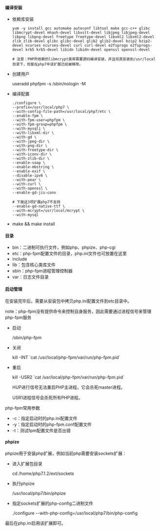 #### 编译安装

- 依赖库安装

  ```
  yum -y install gcc automake autoconf libtool make gcc-c++ glibc libmcrypt-devel mhash-devel libxslt-devel libjpeg libjpeg-devel libpng libpng-devel freetype freetype-devel libxml2 libxml2-devel zlib zlib-devel glibc glibc-devel glib2 glib2-devel bzip2 bzip2-devel ncurses ncurses-devel curl curl-devel e2fsprogs e2fsprogs-devel krb5 krb5-devel libidn libidn-devel openssl openssl-devel

  # 注意：PHP所依赖的libmcrypt类库需要源码编译安装，并且将其安装到/usr/local目录下，但是在php7中该扩展已经被移除。
  ```

- 创建用户

  useradd phpfpm -s /sbin/nologin -M

- 编译配置

  ```
  ./configure \
  --prefix=/usr/local/php7 \
  --with-config-file-path=/usr/local/php7/etc \
  --enable-fpm \
  --with-fpm-user=phpfpm \
  --with-fpm-group=phpfpm \
  --with-mysqli \
  --with-libxml-dir \
  --with-gd \
  --with-jpeg-dir \
  --with-png-dir \
  --with-freetype-dir \
  --with-iconv-dir \
  --with-zlib-dir \
  --enable-soap \
  --enable-mbstring \
  --enable-exif \
  --disable-ipv6 \
  --with-pear \
  --with-curl \
  --with-openssl \
  --enable-gd-jis-conv

  # 下面这3项扩展php7不支持
  --enable-gd-native-ttf \
  --with-mcrypt=/usr/local/mcrypt \
  --with-mysql
  ```

- make && make install




#### 目录

- bin：二进制可执行文件，例如php、phpize、php-cgi
- etc：php-fpm配置文件的目录，php.ini文件也可放置在这里
- include
- lib：包含核心类库文件
- sbin：php-fpm进程管理控制器
- var：日志文件目录




#### 启动管理

在安装完毕后，需要从安装包中拷贝php.ini配置文件到etc目录中。

note：php-fpm没有提供命令来控制自身服务，因此需要通过进程信号来管理php-fpm服务

- 启动

  /sbin/php-fpm

- 关闭

  kill -INT \`cat /usr/local/php-fpm/var/run/php-fpm.pid`

- 重启

  kill -USR2 \`cat /usr/local/php-fpm/var/run/php-fpm.pid`

  HUP进行信号无法重启PHP主进程，它会杀死master进程。

  USR1进程信号会杀死所有PHP进程。

php-fpm常用参数
- -c：指定启动时的php.ini配置文件
- -y：指定启动时的php-fpm.conf配置文件
- -t：测试fpm配置文件是否出错




#### phpize

phpize用于安装php扩展，例如当前php需要安装sockets扩展：

- 进入扩展包目录

  cd /home/php7.1.2/ext/sockets

- 执行phpize

  /usr/local/php7/bin/phpize

- 指定sockets扩展的php-config二进制文件

  ./configure --with-php-config=/usr/local/php7/bin/php-config

最后在php.ini启用该扩展即可。
